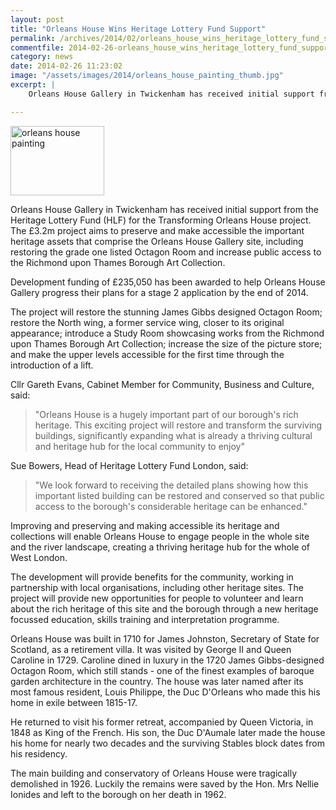 ```yaml
---
layout: post
title: "Orleans House Wins Heritage Lottery Fund Support"
permalink: /archives/2014/02/orleans_house_wins_heritage_lottery_fund_support.html
commentfile: 2014-02-26-orleans_house_wins_heritage_lottery_fund_support
category: news
date: 2014-02-26 11:23:02
image: "/assets/images/2014/orleans_house_painting_thumb.jpg"
excerpt: |
    Orleans House Gallery in Twickenham has received initial support from the Heritage Lottery Fund (HLF) for the Transforming Orleans House project. The &pound;3.2m project aims to preserve and make accessible the important heritage assets that comprise the Orleans House Gallery site, including restoring the grade one listed Octagon Room and increase public access to the Richmond upon Thames Borough Art Collection.

---
```


<a href="/assets/images/2014/orleans_house_painting.jpg" title="See larger version of - orleans house painting"><img src="/assets/images/2014/orleans_house_painting_thumb.jpg" width="150" height="111" alt="orleans house painting" class="photo right" /></a>

Orleans House Gallery in Twickenham has received initial support from the Heritage Lottery Fund (HLF) for the Transforming Orleans House project. The £3.2m project aims to preserve and make accessible the important heritage assets that comprise the Orleans House Gallery site, including restoring the grade one listed Octagon Room and increase public access to the Richmond upon Thames Borough Art Collection.

Development funding of £235,050 has been awarded to help Orleans House Gallery progress their plans for a stage 2 application by the end of 2014.

The project will restore the stunning James Gibbs designed Octagon Room; restore the North wing, a former service wing, closer to its original appearance; introduce a Study Room showcasing works from the Richmond upon Thames Borough Art Collection; increase the size of the picture store; and make the upper levels accessible for the first time through the introduction of a lift.

Cllr Gareth Evans, Cabinet Member for Community, Business and Culture, said:

> "Orleans House is a hugely important part of our borough's rich heritage. This exciting project will restore and transform the surviving buildings, significantly expanding what is already a thriving cultural and heritage hub for the local community to enjoy"

Sue Bowers, Head of Heritage Lottery Fund London, said:

> "We look forward to receiving the detailed plans showing how this important listed building can be restored and conserved so that public access to the borough's considerable heritage can be enhanced."

Improving and preserving and making accessible its heritage and collections will enable Orleans House to engage people in the whole site and the river landscape, creating a thriving heritage hub for the whole of West London.

The development will provide benefits for the community, working in partnership with local organisations, including other heritage sites. The project will provide new opportunities for people to volunteer and learn about the rich heritage of this site and the borough through a new heritage focussed education, skills training and interpretation programme.

Orleans House was built in 1710 for James Johnston, Secretary of State for Scotland, as a retirement villa. It was visited by George II and Queen Caroline in 1729. Caroline dined in luxury in the 1720 James Gibbs-designed Octagon Room, which still stands - one of the finest examples of baroque garden architecture in the country. The house was later named after its most famous resident, Louis Philippe, the Duc D'Orleans who made this his home in exile between 1815-17.

He returned to visit his former retreat, accompanied by Queen Victoria, in 1848 as King of the French. His son, the Duc D'Aumale later made the house his home for nearly two decades and the surviving Stables block dates from his residency.

The main building and conservatory of Orleans House were tragically demolished in 1926. Luckily the remains were saved by the Hon. Mrs Nellie Ionides and left to the borough on her death in 1962.
